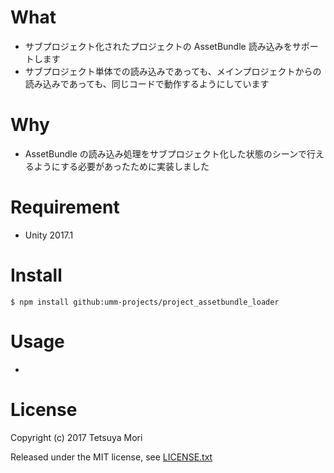 # What

* サブプロジェクト化されたプロジェクトの AssetBundle 読み込みをサポートします
* サブプロジェクト単体での読み込みであっても、メインプロジェクトからの読み込みであっても、同じコードで動作するようにしています

# Why

* AssetBundle の読み込み処理をサブプロジェクト化した状態のシーンで行えるようにする必要があったために実装しました

# Requirement

* Unity 2017.1

# Install

```shell
$ npm install github:umm-projects/project_assetbundle_loader
```

# Usage

* 

# License

Copyright (c) 2017 Tetsuya Mori

Released under the MIT license, see [LICENSE.txt](LICENSE.txt)

